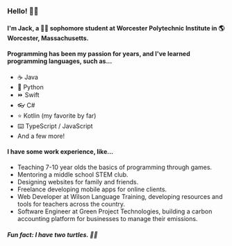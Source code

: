 ### Hello! 👋👋

#### I'm Jack, a 👨‍🎓 sophomore student at Worcester Polytechnic Institute in 🌎 Worcester, Massachusetts.

#### Programming has been my passion for years, and I've learned programming languages, such as...

- ☕ Java
- 🐍 Python
- ⏩ Swift
- 👓 C#
- ⭐ Kotlin (my favorite by far)
- ⌨️ TypeScript / JavaScript 
- And a few more!

#### I have some work experience, like...

- Teaching 7-10 year olds the basics of programming through games.
- Mentoring a middle school STEM club.
- Designing websites for family and friends.
- Freelance developing mobile apps for online clients.
- Web Developer at Wilson Language Training, developing resources and tools for teachers across the country.
- Software Engineer at Green Project Technologies, building a carbon accounting platform for businesses to manage their emissions.


##### Fun fact: I have two turtles. 🐢🐢

